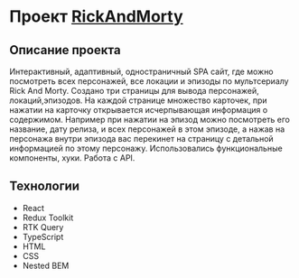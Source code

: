 <h1>Проект <a href='https://lemurrs.github.io/RickAndMorty/'>RickAndMorty</a></h1>
<h2>Описание проекта</h2>
<p>Интерактивный, адаптивный, одностраничный SPA сайт,  где можно посмотреть всех персонажей, все локации и эпизоды по мультсериалу Rick And Morty. Создано три страницы для вывода персонажей, локаций,эпизодов. На каждой странице множество карточек, при нажатии на карточку открывается исчерпывающая информация о содержимом. Например при нажатии на эпизод можно посмотреть его название, дату релиза, и всех персонажей в этом эпизоде, а нажав на персонажа внутри эпизода вас перекинет на страницу с  детальной информацией по этому персонажу. Использовались функциональные компоненты, хуки. Работа с API.</p>
<h2>Технологии</h2>
<ul>
<li>React</li>
<li>Redux Toolkit</li>
<li>RTK Query</li>
<li>TypeScript</li>
<li>HTML</li>
<li>CSS</li>
<li>Nested BEM</li>
</ul>